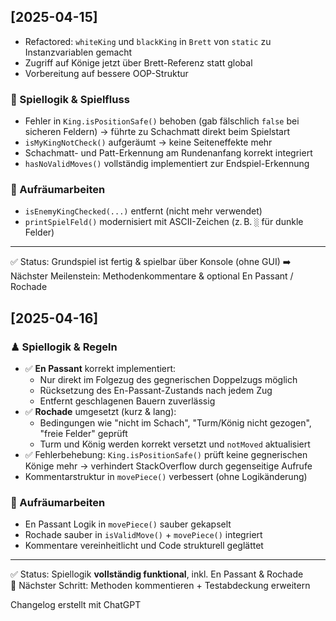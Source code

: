 ## [2025-04-15]

- Refactored: `whiteKing` und `blackKing` in `Brett` von `static` zu Instanzvariablen gemacht
- Zugriff auf Könige jetzt über Brett-Referenz statt global
- Vorbereitung auf bessere OOP-Struktur 

### 🎯 Spiellogik & Spielfluss

- Fehler in `King.isPositionSafe()` behoben (gab fälschlich `false` bei sicheren Feldern) → führte zu Schachmatt direkt beim Spielstart
- `isMyKingNotCheck()` aufgeräumt → keine Seiteneffekte mehr
- Schachmatt- und Patt-Erkennung am Rundenanfang korrekt integriert
- `hasNoValidMoves()` vollständig implementiert zur Endspiel-Erkennung

### 🧹 Aufräumarbeiten

- `isEnemyKingChecked(...)` entfernt (nicht mehr verwendet)
- `printSpielFeld()` modernisiert mit ASCII-Zeichen (z. B. `░` für dunkle Felder)

---

✅ Status: Grundspiel ist fertig & spielbar über Konsole (ohne GUI)
➡️ Nächster Meilenstein: Methodenkommentare & optional En Passant / Rochade

## [2025-04-16]

### ♟ Spiellogik & Regeln

- ✅ **En Passant** korrekt implementiert:
    - Nur direkt im Folgezug des gegnerischen Doppelzugs möglich
    - Rücksetzung des En-Passant-Zustands nach jedem Zug
    - Entfernt geschlagenen Bauern zuverlässig
- ✅ **Rochade** umgesetzt (kurz & lang):
    - Bedingungen wie "nicht im Schach", "Turm/König nicht gezogen", "freie Felder" geprüft
    - Turm und König werden korrekt versetzt und `notMoved` aktualisiert
- ✅ Fehlerbehebung: `King.isPositionSafe()` prüft keine gegnerischen Könige mehr → verhindert StackOverflow durch gegenseitige Aufrufe
- Kommentarstruktur in `movePiece()` verbessert (ohne Logikänderung)

### 🧹 Aufräumarbeiten

- En Passant Logik in `movePiece()` sauber gekapselt
- Rochade sauber in `isValidMove()` + `movePiece()` integriert
- Kommentare vereinheitlicht und Code strukturell geglättet

---

✅ Status: Spiellogik **vollständig funktional**, inkl. En Passant & Rochade  
📌 Nächster Schritt: Methoden kommentieren + Testabdeckung erweitern




Changelog erstellt mit ChatGPT
